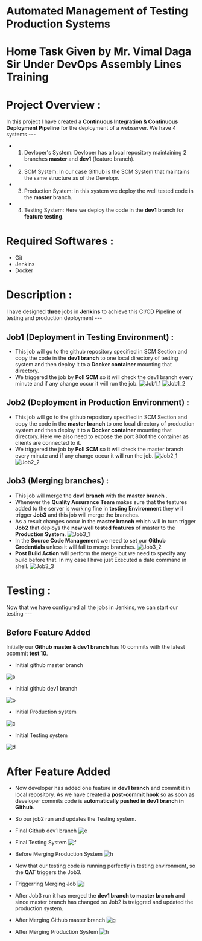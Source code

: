 # Automated Management of Testing Production Systems 

# Home Task Given by Mr. Vimal Daga Sir Under DevOps Assembly Lines Training

# Project Overview :
In this project I have created a **Continuous Integration & Continuous Deployment Pipeline** for the deployment of a webserver. We have 4 systems ---
 * 1. Devloper's System:
    Devloper has a local repository maintaining 2 branches **master** and **dev1** (feature branch).
 * 2. SCM System:
    In our case Github is the SCM System that maintains the same structure as of the Developr.
 * 3. Production System:
    In this system we deploy the well tested code in the **master** branch.
 * 4. Testing System:
    Here we deploy the code in the **dev1** branch for **feature testing**.
# Required Softwares :
  * Git
  * Jenkins
  * Docker

# Description :
I have designed **three** jobs in **Jenkins** to achieve this CI/CD Pipeline of testing and production deployment ---
## Job1 (Deployment in Testing Environment) :
 * This job will go to the github repository specified in SCM Section and copy the code in the **dev1 branch** to one local directory of testing system and then deploy it to a **Docker container** mounting that directory.
 * We triggered the job by **Poll SCM** so it will check the dev1 branch every minute and if any change occur it will run the job.
 ![Job1_1](https://github.com/disha1822/Automated-Management-of-Testing-Production/blob/master/testing_job_1.jpeg?raw=true)
 ![Job1_2](https://github.com/disha1822/Automated-Management-of-Testing-Production/blob/master/testing_job_2.jpeg?raw=true)
 
 ## Job2 (Deployment in Production Environment) :
 * This job will go to the github repository specified in SCM Section and copy the code in the **master branch** to one local directory of production system and then deploy it to a **Docker container** mounting that directory. Here we also need to expose the port 80of the container as clients are connected to it.
 * We triggered the job by **Poll SCM** so it will check the master branch every minute and if any change occur it will run the job.
 ![Job2_1](https://github.com/disha1822/Automated-Management-of-Testing-Production/blob/master/production_job_1.jpeg?raw=true)
 ![Job2_2](https://github.com/disha1822/Automated-Management-of-Testing-Production/blob/master/production_job_2.jpeg?raw=true)
 
 ## Job3 (Merging branches) :
 * This job will merge the **dev1 branch** with the **master branch** .
 * Whenever the **Quality Assurance Team** makes sure that the features added to the server is working fine in **testing Environment** 
 they will trigger **Job3** and this job will merge the branches.
 * As a result changes occur in the **master branch** which will in turn trigger **Job2** that deploys the **new well tested features**
 of master to the **Production System**.
 ![Job3_1](https://github.com/disha1822/Automated-Management-of-Testing-Production/blob/master/merge_job_1.jpeg?raw=true)
 * In the **Source Code Management** we need to set our **Github Credentials** unless it will fail to merge branches.
 ![Job3_2](https://github.com/disha1822/Automated-Management-of-Testing-Production/blob/master/merge_job_2.jpeg?raw=true)
 * **Post Build Action** will perform the merge but we need to specify any build before that. In my case I have just Executed a date command in shell.
 ![Job3_3](https://github.com/disha1822/Automated-Management-of-Testing-Production/blob/master/merge_job_3.jpeg?raw=true)
 
# Testing :
Now that we have configured all the jobs in Jenkins, we can start our testing ---
## Before Feature Added
Initially our **Github master & dev1 branch** has 10 commits with the latest ocommit **test 10**.

* Initial github master branch

![a](https://github.com/disha1822/Automated-Management-of-Testing-Production/blob/master/initial_github_master.jpeg?raw=true)

* Initial github dev1 branch

![b](https://github.com/disha1822/Automated-Management-of-Testing-Production/blob/master/initial_github_dev1.jpeg?raw=true)

* Initial Production system

![c](https://github.com/disha1822/Automated-Management-of-Testing-Production/blob/master/initial_production_sys.jpeg?raw=true)

* Initial Testing system

![d](https://github.com/disha1822/Automated-Management-of-Testing-Production/blob/master/initial_testing_sys.jpeg?raw=true)

# After Feature Added
* Now developer has added one feature in **dev1 branch** and commit it in local repository. As we have created a **post-commit hook** so as soon as developer commits code is **automatically pushed in dev1 branch in Github**.
* So our job2 run and updates the Testing system.

* Final Github dev1 branch
![e](https://github.com/disha1822/Automated-Management-of-Testing-Production/blob/master/final_github_dev1.jpeg?raw=true)
* Final Testing System
![f](https://github.com/disha1822/Automated-Management-of-Testing-Production/blob/master/final_testing_sys.jpeg?raw=true)
* Before Merging Production System
![h](https://github.com/disha1822/Automated-Management-of-Testing-Production/blob/master/before_merge_prod_sys.jpeg?raw=true)

* Now that our testing code is running perfectly in testing environment, so the **QAT** triggers the Job3.

* Triggerring Merging Job
![i](https://github.com/disha1822/Automated-Management-of-Testing-Production/blob/master/trigger_merge_job.jpeg?raw=true)
* After Job3 run it has merged the **dev1 branch to master branch** and since master branch has changed so Job2 is treiggred and updated the production system.
* After Merging Github master branch
![g](https://github.com/disha1822/Automated-Management-of-Testing-Production/blob/master/after_merge_github_master.jpeg?raw=true)
* After Merging Production System
![h](https://github.com/disha1822/Automated-Management-of-Testing-Production/blob/master/after_merge_prod_sys.jpeg?raw=true)
